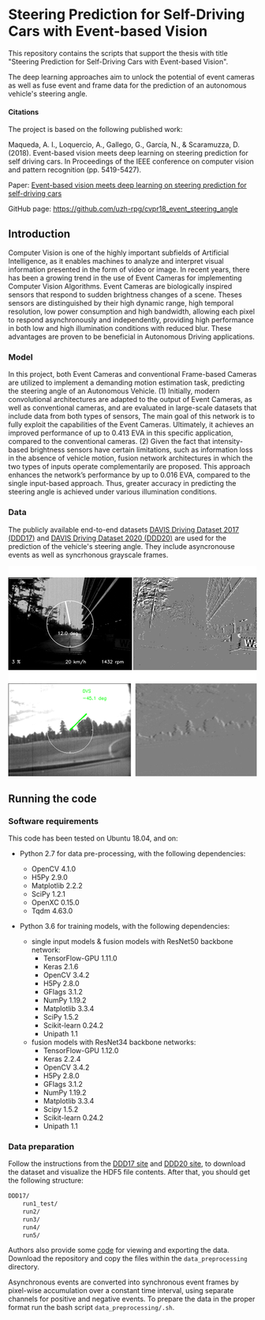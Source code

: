 # Steering Prediction for Self-Driving Cars with Event-based Vision

This repository contains the scripts that support the thesis with title "Steering Prediction for Self-Driving Cars with Event-based Vision".

The deep learning approaches aim to unlock the potential of event cameras as well as fuse event and frame data for the prediction of an autonomous vehicle's steering angle.

#### Citations
The project is based on the following published work:

Maqueda, A. I., Loquercio, A., Gallego, G., García, N., & Scaramuzza, D. (2018). Event-based vision meets deep learning on steering prediction for self driving cars. In Proceedings of the IEEE conference on computer vision and pattern recognition (pp. 5419-5427).

Paper: [Event-based vision meets deep learning on steering prediction for self-driving cars](http://rpg.ifi.uzh.ch/docs/CVPR18_Maqueda.pdf)

GitHub page: https://github.com/uzh-rpg/cvpr18_event_steering_angle

## Introduction

Computer Vision is one of the highly important subfields of Artificial Intelligence, as it enables machines to analyze and interpret visual information presented in the form of video or image. In recent years, there has been a growing trend in the use of Event Cameras for implementing Computer Vision Algorithms. Event Cameras are biologically inspired sensors that respond to sudden brightness changes of a scene. Theses sensors are distinguished by their high dynamic range, high temporal resolution, low power consumption and high bandwidth, allowing each pixel to respond asynchronously and independently, providing high performance in both low and high illumination conditions with reduced blur. These advantages are proven to be beneficial in Autonomous Driving applications.


### Model

In this project, both Event Cameras and conventional Frame-based Cameras are utilized to implement a demanding motion estimation task, predicting the steering angle of an Autonomous Vehicle. (1) Initially, modern convolutional architectures are adapted to the output of Event Cameras, as well as conventional cameras, and are evaluated in large-scale datasets that include data from both types of sensors, The main goal of this network is to fully exploit the capabilities of the Event Cameras. Ultimately, it achieves an improved performance of up to 0.413 EVA in this specific application, compared to the conventional cameras. (2) Given the fact that intensity-based brightness sensors have certain limitations, such as information loss in the absence of vehicle motion, fusion network architectures in which the two types of inputs operate complementarily are proposed. This approach enhances the network’s performance by up to 0.016 EVA, compared to the single input-based approach. Thus, greater accuracy in predicting the steering angle is achieved under various illumination conditions.

### Data

The publicly available end-to-end datasets [DAVIS Driving Dataset 2017 (DDD17)](https://docs.google.com/document/d/1HM0CSmjO8nOpUeTvmPjopcBcVCk7KXvLUuiZFS6TWSg/pub) and [DAVIS Driving Dataset 2020 (DDD20)](https://sites.google.com/view/davis-driving-dataset-2020/home) are used for the prediction of the vehicle's steering angle. They include asyncronouse events as well as syncrhonous grayscale frames.


![architecture](images/DDD17.png)
![architecture](images/DDD20.png)


## Running the code

### Software requirements

This code has been tested on Ubuntu 18.04, and on: 
- Python 2.7 for data pre-processing, with the following dependencies:
    
    - OpenCV 4.1.0
    - H5Py 2.9.0
    - Matplotlib 2.2.2
    - SciPy 1.2.1
    - OpenXC 0.15.0
    - Tqdm 4.63.0

- Python 3.6 for training models, with the following dependencies:
  - single input models & fusion models with ResNet50 backbone network:
    - TensorFlow-GPU 1.11.0
    - Keras 2.1.6
    - OpenCV 3.4.2
    - H5Py 2.8.0
    - GFlags 3.1.2
    - NumPy 1.19.2
    - Matplotlib 3.3.4
    - SciPy 1.5.2
    - Scikit-learn 0.24.2
    - Unipath 1.1
  - fusion models with ResNet34 backbone networks:
    - TensorFlow-GPU 1.12.0
    - Keras 2.2.4
    - OpenCV 3.4.2
    - H5Py 2.8.0
    - GFlags 3.1.2
    - NumPy 1.19.2
    - Matplotlib 3.3.4
    - Scipy 1.5.2
    - Scikit-learn 0.24.2
    - Unipath 1.1

### Data preparation

Follow the instructions from the [DDD17 site](https://docs.google.com/document/d/1HM0CSmjO8nOpUeTvmPjopcBcVCk7KXvLUuiZFS6TWSg/pub) and [DDD20 site](https://sites.google.com/view/davis-driving-dataset-2020/home), to download the dataset and visualize the HDF5 file contents. After that, you should get the following structure:

```
DDD17/
	run1_test/
	run2/
	run3/
	run4/
	run5/
```

Authors also provide some [code](https://code.ini.uzh.ch/jbinas/ddd17-utils) for viewing and exporting the data. Download the repository and copy the files within the ```data_preprocessing``` directory.

Asynchronous events are converted into synchronous event frames by pixel-wise accumulation over a constant time interval, using separate channels for positive and negative events. To prepare the data in the proper format run the bash script  ``data_preprocessing/.sh``.


